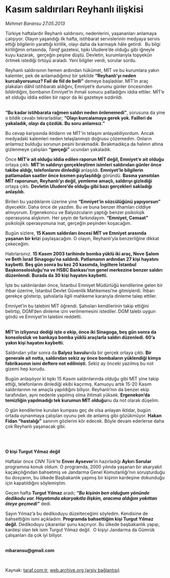 # Kasım saldırıları Reyhanlı ilişkisi

*Mehmet Baransu 27.05.2013*

<div class="yazi"><p>Türkiye haftalardır Reyhanlı saldırısını, nedenlerini, yaşananları anlamaya çalışıyor. Olayın yaşandığı ilk hafta, istihbarat servislerinin medyaya servis ettiği bilgilerin yarattığı kirlilik, olayı daha da karmaşık hâle getirdi.  Bu bilgi kirliliğinin ortasında, <i>Taraf</i> gazetesi, tıpkı Uludere’de olduğu gibi iğneyle kuyu kazarak,  gerçeğin peşine düştü. Devletin, kurumlarıyla topyekûn örtmek istediği örtüyü araladı. Yeni bilgiler verdi, sorular sordu. </p>
<p>Reyhanlı saldırısının hemen ardından hükümet, MİT ve bu kurumlara yakın kalemler, pek de anlamadığımız bir şekilde <b>“Reyhanlı’yı neden kurcalıyorsunuz? Fail de fiil de belli”</b> demeye başladılar. MİT’in araç plakaları dâhil istihbaratı aldığını, Emniyet’e durumu günler öncesinden bildirdiğini, bombanın Emniyet’in ihmali sonucu patladığını iddia ettiler. MİT’e ait olduğu iddia edilen bir rapor da iki gazeteye sızdırıldı. </p>
<p><b><br/>“Bu kadar istihbarata rağmen saldırı neden önlenemedi”</b>, sorusuna da yine o bildik cevabı tekrarladılar; <b>“Olayı kurcalamaya gerek yok. Failleri de yakaladık, olayı da çözdük. Bu soru anlamsız.”</b></p>
<p>Bu cevap karşısında iktidarın ve MİT’in telaşını anlayabiliyordum. Ancak medyadaki kalemleri neden telaşlanmıştı doğrusu çözemedim. Onların anlamsız bulduğu sorunun peşini bırakmadık. Bırakmadıkça da halının altına gizlenmeye çalışılan <b>“gerçeği”</b> ucundan yakaladık. </p>
<p>Önce <b>MİT’e ait olduğu iddia edilen raporun MİT değil, Emniyet’e ait olduğu</b> ortaya çıktı. <b>MİT’in saldırıyı gerçekleştiren isimleri saldırıdan günler önce takibe aldığı, telefonlarını dinlediği</b> anlaşıldı. <b>Emniyet’le bilgilerin patlamadan saatler önce kısmen paylaşıldığı</b> göründü. <b>Basına yansıtılan MİT raporunun, Reyhanlı’yı değil, yemleme amaçlı, saldırıyı gizlediği</b> ortaya çıktı. <b>Devletin Uludere’de olduğu gibi bazı gerçekleri sakladığı anlaşıldı.</b> </p>
<p>Birileri bu yazdıklarım üzerine yine <b>“Emniyet’in sözcülüğünü yapıyorsun”</b> diyecektir. Daha önce de yazdım. Bu ve buna benzer ithamları ciddiye almıyorum. Ergenekoncu ve Balyozcuların yaptığı benzer psikolojik operasyona alışkınım. Her şeyin de farkındayım. <b>“Emniyet, Cemaat”</b> psikolojik operasyonuna inat, gerçeğin peşinden koşacağım.</p>
<p>Bugün sizlere, <b>15 Kasım saldırıları öncesi MİT ve Emniyet arasında yaşanan bir kriz</b>i paylaşacağım. O olayın, Reyhanlı’yla benzerliğine dikkat çekeceğim. </p>
<p>Hatırlarsınız. <b>15 Kasım 2003 tarihinde bomba yüklü iki araç, Neve Şalom ve Beth İsrail Sinagogu’na saldırdı. Patlamanın ardından 27 kişi hayatını kaybetti. Beş gün sonra bu kez 20 kasımda, İngiltere İstanbul Başkonsolosluğu’na ve HSBC Bankası’nın genel merkezine benzer saldırı düzenlendi. Burada da 30 kişi hayatını kaybetti.</b> </p>
<p>İşte bu saldırılardan önce, İstanbul Emniyet Müdürlüğü kendilerine gelen bir ihbar üzerine, İstanbul Devlet Güvenlik Mahkemesi’ne gitmişlerdi. İhbarı gerekçe gösterip, şahıslarla ilgili mahkeme kararıyla dinleme talep ettiler. </p>
<p>Emniyet’in bu talebini MİT öğrendi. Şahısları kendilerinin takip ettiğini belirtip, DGM’den dinleme izni verilmemesini istediler. DGM talebi uygun gördü ve Emniyet’in talebini reddetti.  </p>
<p><b><br/>MİT’in izliyoruz dediği işte o ekip, önce iki Sinagoga, beş gün sonra da konsolosluk ve bankaya bomba yüklü araçlarla saldırı düzenledi. 60’a yakın kişi hayatını kaybetti. </b></p>
<p>Saldırıdan yıllar sonra da <b>Balyoz bavulu</b>nda bir gerçek ortaya çıktı. <b>Bir generale ait notta, saldırıdan sekiz ay önce bombaların yüklendiği kimya fabrikasının ismi deftere not edilmişti.</b> Sekiz ay önceki yazılmış bu not gizemi hep korudu.  </p>
<p>Bugün anlaşılıyor ki tıpkı 15 Kasım saldırılarında olduğu gibi MİT yine takip ettiği, telefonlarını dinlediği ekibi kaçırmış. Kamuoyu artık 15-20 Kasım saldırılarının ne amaçla yapıldığını biliyor. Reyhanlı’nın da benzer ekip tarafından, aynı nedenle yapılmış olma ihtimali yüksek. <b>Ergenekon’da temizliğin yapılmadığı tek kurumun MİT olduğu</b>nu da not olarak düşelim. </p>
<p>O gün kendilerine kurulan kumpası geç de olsa anlayan iktidar, bugün ortada oynanmaya çalışılan oyunu pek de anlamış gibi gözükmüyor. <b>Hakan Fidan “hastalığı”</b> sanırım gözlerini kör edecek. Böyle devam ederlerse daha çok Reyhanlı yaşanacak gibi. </p>
<p><b> </b></p>
<p><b><br/>O kişi Turgut Yılmaz değil</b></p>
<p>Haftalar önce <i>CNN Türk</i>’te <b>Enver Aysever</b>’in hazırladığı <b>Aykırı Sorular</b> programına konuk oldum. O programda, 2000 yılında yaşanan bir akaryakıt kaçakçılığından bahsetmiş ve Jandarma Genel Komutanlığı’nın soruşturduğu bu dosyanın, bu ülkede Başbakanlık yapmış bir kişinin kardeşine dokunduğu için kapatıldığını söylemiştim. </p>
<p>Geçen hafta <b>Turgut Yılmaz</b> aradı; <b><i>“Bu kişinin ben olduğum yönünde dedikodu var. Hayatımda akaryakıtla ilişkim, aracıma aldığım yakıttan öteye geçmedi”</i></b> dedi. </p>
<p>Sayın Yılmaz’a bu dedikoduyu düzelteceğimi söyledim. Kendisine de bahsettiğim ismi açıkladım. <b>Programda bahsettiğim kişi Turgut Yılmaz değil.</b> Dedikoduyu çıkaranlar şunu kaçırıyor. Bu ülkede başbakanlık yapıp, kardeşi olan tek isim Turgut Yılmaz değil.  O kişiyi Jandarma da Gümrük çalışanları da çok iyi biliyor.</p><b>
<p><br/>mbaransu@gmail.com</p>
<p></p></b> 
</div>

Kaynak: [taraf.com.tr](m), [web.archive.org (arşiv bağlantısı)](http://web.archive.org/web/20130608001640/http://taraf.com.tr:80/mehmet-baransu/makale-kasim-saldirilari-reyhanli-iliskisi.htm)
